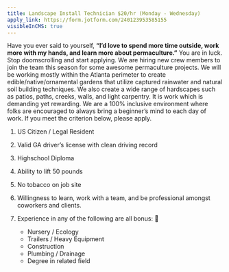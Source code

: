 ```yaml
---
title: Landscape Install Technician $20/hr (Monday - Wednesday)
apply_link: https://form.jotform.com/240123953585155
visibleInCMS: true
---
```

Have you ever said to yourself, **“I’d love to spend more time outside, work more with my hands, and learn more about permaculture.”** You are in luck. Stop doomscrolling and start applying. We are hiring new crew members to join the team this season for some awesome permaculture projects. We will be working mostly within the Atlanta perimeter to create edible/native/ornamental gardens that utilize captured rainwater and natural soil building techniques. We also create a wide range of hardscapes such as patios, paths, creeks, walls, and light carpentry. It is work which is demanding yet rewarding. We are a 100% inclusive environment where folks are encouraged to always bring a beginner’s mind to each day of work. If you meet the criterion below, please apply.

1. US Citizen / Legal Resident
2. Valid GA driver’s license with clean driving record
3. Highschool Diploma
4. Ability to lift 50 pounds
5. No tobacco on job site
6. Willingness to learn, work with a team, and be professional amongst coworkers and clients.
7. Experience in any of the following are all bonus: 🙂

   * Nursery / Ecology
   * Trailers / Heavy Equipment
   * Construction
   * Plumbing / Drainage
   * Degree in related field